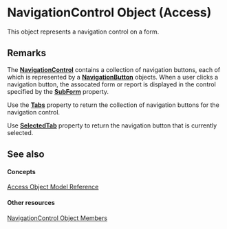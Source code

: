 
# NavigationControl Object (Access)

This object represents a navigation control on a form.


## Remarks

The  **[NavigationControl](ab08e35c-e5e4-444c-d169-1092d282ed15.md)** contains a collection of navigation buttons, each of which is represented by a **[NavigationButton](ac6ba9b4-45aa-0d92-d01d-fd8e8b9cede6.md)** objects. When a user clicks a navigation button, the assocated form or report is displayed in the control specified by the **[SubForm](e99cec35-3186-98ec-3318-0bcfb47e97ba.md)** property.

Use the  **[Tabs](a8b2546c-9b1f-a8ff-1a6f-8e607415ffec.md)** property to return the collection of navigation buttons for the navigation control.

Use  **[SelectedTab](8e6da4b2-eada-51db-b198-da8213c647ac.md)** property to return the navigation button that is currently selected.


## See also


#### Concepts


[Access Object Model Reference](2de134a4-6c5c-d2a3-8377-f4dd973ba650.md)
#### Other resources


[NavigationControl Object Members](c972327e-9b46-f9fb-d69d-104d1d130ee4.md)